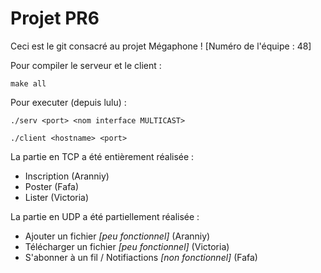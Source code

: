 # Projet PR6

Ceci est le git consacré au projet Mégaphone ! [Numéro de l'équipe : 48]

Pour compiler le serveur et le client :

`make all`

Pour executer (depuis lulu) : 

`./serv <port> <nom interface MULTICAST>`

`./client <hostname> <port>`

La partie en TCP a été entièrement réalisée :
* Inscription (Aranniy)
* Poster (Fafa)
* Lister (Victoria)

La partie en UDP a été partiellement réalisée :
* Ajouter un fichier *[peu fonctionnel]* (Aranniy)
* Télécharger un fichier *[peu fonctionnel]* (Victoria)
* S'abonner à un fil / Notifiactions *[non fonctionnel]* (Fafa)

